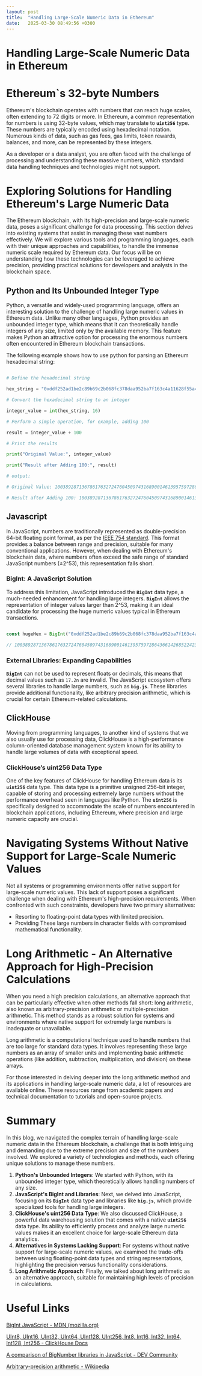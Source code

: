 ```yaml
---
layout: post
title:  "Handling Large-Scale Numeric Data in Ethereum"
date:   2025-03-30 08:49:56 +0300
---
```


# Handling Large-Scale Numeric Data in Ethereum

# **Ethereum`s 32-byte Numbers**

Ethereum's blockchain operates with numbers that can reach huge scales, often extending to 72 digits or more. In Ethereum, a common representation for numbers is using 32-byte values, which may translate to **`uint256`** type. These numbers are typically encoded using hexadecimal notation. Numerous kinds of data, such as gas fees, gas limits, token rewards, balances, and more, can be represented by these integers.

As a developer or a data analyst, you are often faced with the challenge of processing and understanding these massive numbers, which standard data handling techniques and technologies might not support.

# Exploring Solutions for Handling Ethereum's Large Numeric Data

The Ethereum blockchain, with its high-precision and large-scale numeric data, poses a significant challenge for data processing. This section delves into existing systems that assist in managing these vast numbers effectively. We will explore various tools and programming languages, each with their unique approaches and capabilities, to handle the immense numeric scale required by Ethereum data. Our focus will be on understanding how these technologies can be leveraged to achieve precision, providing practical solutions for developers and analysts in the blockchain space.

## Python and Its Unbounded Integer Type

Python, a versatile and widely-used programming language, offers an interesting solution to the challenge of handling large numeric values in Ethereum data. Unlike many other languages, Python provides an unbounded integer type, which means that it can theoretically handle integers of any size, limited only by the available memory. This feature makes Python an attractive option for processing the enormous numbers often encountered in Ethereum blockchain transactions.

The following example shows how to use python for parsing an Ethereum hexadecimal string:

```python

# Define the hexadecimal string

hex_string = "0xddf252ad1be2c89b69c2b068fc378daa952ba7f163c4a11628f55a4df523b3ef"

# Convert the hexadecimal string to an integer

integer_value = int(hex_string, 16)

# Perform a simple operation, for example, adding 100

result = integer_value + 100

# Print the results

print("Original Value:", integer_value)

print("Result after Adding 100:", result)

# output:

# Original Value: 100389287136786176327247604509743168900146139575972864366142685224231313322991

# Result after Adding 100: 100389287136786176327247604509743168900146139575972864366142685224231313323091

```

## Javascript

In JavaScript, numbers are traditionally represented as double-precision 64-bit floating point format, as per the [IEEE 754 standard](https://en.wikipedia.org/wiki/IEEE_754). This format provides a balance between range and precision, suitable for many conventional applications. However, when dealing with Ethereum's blockchain data, where numbers often exceed the safe range of standard JavaScript numbers (±2^53), this representation falls short.

### **BigInt: A JavaScript Solution**

To address this limitation, JavaScript introduced the **`BigInt`** data type, a much-needed enhancement for handling large integers. **`BigInt`** allows the representation of integer values larger than 2^53, making it an ideal candidate for processing the huge numeric values typical in Ethereum transactions.

```jsx

const hugeHex = BigInt("0xddf252ad1be2c89b69c2b068fc378daa952ba7f163c4a11628f55a4df523b3ef");

// 100389287136786176327247604509743168900146139575972864366142685224231313322991n

```

### **External Libraries: Expanding Capabilities**

**`BigInt`** can not be used to represent floats or decimals, this means that decimal values such as `17.2n` are invalid. The JavaScript ecosystem offers several libraries to handle large numbers, such as **`big.js`**. These libraries provide additional functionality, like arbitrary precision arithmetic, which is crucial for certain Ethereum-related calculations.

## ClickHouse

Moving from programming languages, to another kind of systems that we also usually use for processing data, ClickHouse is a high-performance column-oriented database management system known for its ability to handle large volumes of data with exceptional speed.

### **ClickHouse’s uint256 Data Type**

One of the key features of ClickHouse for handling Ethereum data is its **`uint256`** data type. This data type is a primitive unsigned 256-bit integer, capable of storing and processing extremely large numbers without the performance overhead seen in languages like Python. The **`uint256`** is specifically designed to accommodate the scale of numbers encountered in blockchain applications, including Ethereum, where precision and large numeric capacity are crucial.

# Navigating Systems Without Native Support for Large-Scale Numeric Values

Not all systems or programming environments offer native support for large-scale numeric values. This lack of support poses a significant challenge when dealing with Ethereum's high-precision requirements. When confronted with such constraints, developers have two primary alternatives:

- Resorting to floating-point data types with limited precision.
- Providing These large numbers in character fields with compromised mathematical functionality.

# Long Arithmetic - An Alternative Approach for High-Precision Calculations

When you need a high precision calculations, an alternative approach that can be particularly effective when other methods fall short: long arithmetic, also known as arbitrary-precision arithmetic or multiple-precision arithmetic. This method stands as a robust solution for systems and environments where native support for extremely large numbers is inadequate or unavailable.

Long arithmetic is a computational technique used to handle numbers that are too large for standard data types. It involves representing these large numbers as an array of smaller units and implementing basic arithmetic operations (like addition, subtraction, multiplication, and division) on these arrays.

For those interested in delving deeper into the long arithmetic method and its applications in handling large-scale numeric data, a lot of resources are available online. These resources range from academic papers and technical documentation to tutorials and open-source projects.

# Summary

In this blog, we navigated the complex terrain of handling large-scale numeric data in the Ethereum blockchain, a challenge that is both intriguing and demanding due to the extreme precision and size of the numbers involved. We explored a variety of technologies and methods, each offering unique solutions to manage these numbers.

1. **Python's Unbounded Integers**: We started with Python, with its unbounded integer type, which theoretically allows handling numbers of any size.
2. **JavaScript's BigInt and Libraries**: Next, we delved into JavaScript, focusing on its **`BigInt`** data type and libraries like **`big.js`**, which provide specialized tools for handling large integers.
3. **ClickHouse's uint256 Data Type**: We also discussed ClickHouse, a powerful data warehousing solution that comes with a native **`uint256`** data type. Its ability to efficiently process and analyze large numeric values makes it an excellent choice for large-scale Ethereum data analytics.
4. **Alternatives in Systems Lacking Support**: For systems without native support for large-scale numeric values, we examined the trade-offs between using floating-point data types and string representations, highlighting the precision versus functionality considerations.
5. **Long Arithmetic Approach**: Finally, we talked about long arithmetic as an alternative approach, suitable for maintaining high levels of precision in calculations.

# Useful Links

[BigInt JavaScript - MDN (mozilla.org)](https://developer.mozilla.org/en-US/docs/Web/JavaScript/Reference/Global_Objects/BigInt)

[UInt8, UInt16, UInt32, UInt64, UInt128, UInt256, Int8, Int16, Int32, Int64, Int128, Int256 - ClickHouse Docs](https://clickhouse.com/docs/en/sql-reference/data-types/int-uint)

[A comparison of BigNumber libraries in JavaScript - DEV Community](https://dev.to/fvictorio/a-comparison-of-bignumber-libraries-in-javascript-2gc5)

[Arbitrary-precision arithmetic - Wikipedia](https://en.wikipedia.org/wiki/Arbitrary-precision_arithmetic)